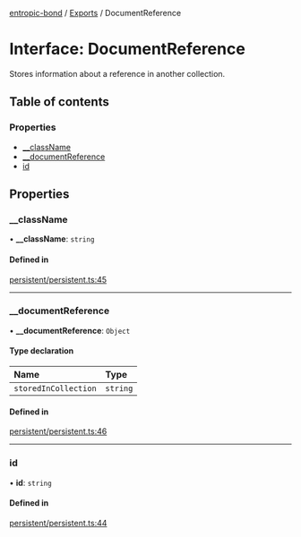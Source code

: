 [entropic-bond](../README.md) / [Exports](../modules.md) / DocumentReference

# Interface: DocumentReference

Stores information about a reference in another collection.

## Table of contents

### Properties

- [\_\_className](DocumentReference.md#__classname)
- [\_\_documentReference](DocumentReference.md#__documentreference)
- [id](DocumentReference.md#id)

## Properties

### \_\_className

• **\_\_className**: `string`

#### Defined in

[persistent/persistent.ts:45](https://github.com/entropic-bond/entropic-bond/blob/2d7d466/src/persistent/persistent.ts#L45)

___

### \_\_documentReference

• **\_\_documentReference**: `Object`

#### Type declaration

| Name | Type |
| :------ | :------ |
| `storedInCollection` | `string` |

#### Defined in

[persistent/persistent.ts:46](https://github.com/entropic-bond/entropic-bond/blob/2d7d466/src/persistent/persistent.ts#L46)

___

### id

• **id**: `string`

#### Defined in

[persistent/persistent.ts:44](https://github.com/entropic-bond/entropic-bond/blob/2d7d466/src/persistent/persistent.ts#L44)
